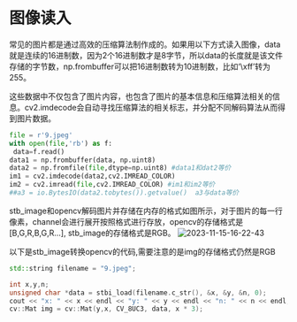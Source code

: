 # 图像读入

常见的图片都是通过高效的压缩算法制作成的。如果用以下方式读入图像，data就是连续的16进制数，因为2个16进制数才是8字节，所以data的长度就是该文件存储的字节数，np.frombuffer可以把16进制数转为10进制数，比如‘\xff’转为255。

这些数据中不仅包含了图片内容，也包含了图片的基本信息和压缩算法相关的信息。cv2.imdecode会自动寻找压缩算法的相关标志，并分配不同解码算法从而得到图片数据。

```python
file = r'9.jpeg'
with open(file,'rb') as f:
 data=f.read()
data1 = np.frombuffer(data, np.uint8)
data2 = np.fromfile(file,dtype=np.uint8) #data1和dat2等价
im1 = cv2.imdecode(data2,cv2.IMREAD_COLOR)
im2 = cv2.imread(file,cv2.IMREAD_COLOR) #im1和im2等价
##a3 = io.BytesIO(data2.tobytes()).getvalue()  a3与data等价
```

stb_image和opencv解码图片并存储在内存的格式如图所示，对于图片的每一行像素，channel会进行展开按照格式进行存放，opencv的存储格式是[B,G,R,B,G,R...], stb_image的存储格式是RGB。
![2023-11-15-16-22-43](https://cdn.jsdelivr.net/gh/pleb631/ImgManager@main/img/2023-11-15-16-22-43.png)

以下是stb_image转换opencv的代码,需要注意的是img的存储格式仍然是RGB

```c++
std::string filename = "9.jpeg";

int x,y,n;
unsigned char *data = stbi_load(filename.c_str(), &x, &y, &n, 0);
cout << "x: " << x << endl << "y: " << y << endl << "n: " << n << endl;
cv::Mat img = cv::Mat(y,x, CV_8UC3, data, x * 3);
```
